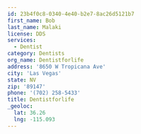 ```yaml
---
id: 23b4f0c8-0340-4e40-b2e7-8ac26d5121b7
first_name: Bob
last_name: Malaki
license: DDS
services:
  - Dentist
category: Dentists
org_name: Dentistforlife
address: '8650 W Tropicana Ave'
city: 'Las Vegas'
state: NV
zip: '89147'
phone: '(702) 258-5433'
title: Dentistforlife
_geoloc:
  lat: 36.26
  lng: -115.093
---
```

